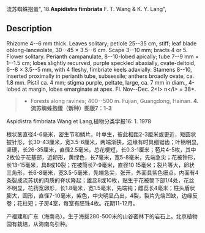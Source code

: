 流苏蜘蛛抱蛋",
18.**Aspidistra fimbriata** F. T. Wang & K. Y. Lang",

## Description
Rhizome 4--6 mm thick. Leaves solitary; petiole 25--35 cm, stiff; leaf blade oblong-lanceolate, 30--45 × 3.5--6 cm. Scape 3--10 mm; bracts 4 or 5. Flower solitary. Perianth campanulate, 8--10-lobed apically; tube 7--9 mm × 1--1.5 cm; lobes slightly recurved, purple speckled abaxially, ovate-deltoid, 6--8 × 3.5--5 mm, with 4 fleshy, fimbriate keels adaxially. Stamens 8--10, inserted proximally in perianth tube, subsessile; anthers broadly ovate, ca. 1.8 mm. Pistil ca. 4 mm; stigma purple, peltate, large, ca. 7 mm in diam., 4-lobed at margin, lobes emarginate at apex. Fl. Nov--Dec. 2&lt;I&gt; n&lt;/I&gt; = 38*.

> * Forests along ravines; 400--500 m. Fujian, Guangdong, Hainan.
**4.流苏蜘蛛抱蛋（新种）图版7：1-3**

Aspidistra fimbriata Wang et Lang,植物分类学报16: 1. 1978

根状茎直径4-6毫米，密生节和鳞片。叶单生，彼此相距2-3厘米或更近，矩圆状披针形，长30-43厘米，宽3.5-6厘米，两端渐狭，边缘有时具细锯齿；叶柄明显, 坚硬，长26-35厘米，直径2.5毫米。总花梗短，长0.3-1厘米；苞片4-5枚，其中2枚位于花基部，近卵形，黄绿色，长7毫米，宽5-8毫米，先端急尖；花被钟形，长13-15毫米，具8或10裂；花被筒长7-9毫米，直径10 15毫米；裂片等大，卵状三角形，长6-8毫米，宽3.5-5毫米，先端急尖，张开，外面具紫色细点，内面有4条裂成流苏状的肉质的脊状隆起；雄蕊8或10枚，贴生于花被筒下部1/4处，花丝不明显，花药宽卵形，长1.8毫米，宽1.5毫米，先端钝；雌蕊长4毫米；柱头盾状膨大，圆形，直径7-10毫米，紫色，中央明显凸出，4裂，裂片先端凹缺，边缘反卷；花柱短；子房4室，每室有胚珠4枚。花期11-12月。

产福建和广东（海南岛）。生于海拔280-500米的山谷密林下的岩石上。北京植物园有栽培，从海南岛引种。
